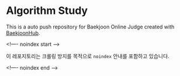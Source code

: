 # Algorithm Study
This is a auto push repository for Baekjoon Online Judge created with [BaekjoonHub](https://github.com/BaekjoonHub/BaekjoonHub).

<!—- noindex start -->

<!-- 크롤링 방지를 위한 추가 설명 -->
이 레포지토리는 크롤링 방지를 목적으로 `noindex` 안내를 포함하고 있습니다.

<!—- noindex end -->
